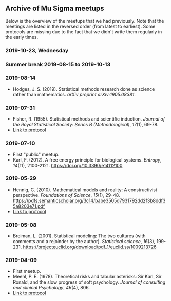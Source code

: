 ## Archive of Mu Sigma meetups
Below is the overview of the meetups that we had previously. Note that the meetings are listed in the reversed order (from latest to earliest). Some protocols are missing due to the fact that we didn't write them regularly in the early times.


### 2019-10-23, Wednesday

### Summer break 2019-08-15 to 2019-10-13

### 2019-08-14
* Hodges, J. S. (2019). Statistical methods research done as science rather than mathematics. *arXiv preprint arXiv:1905.08381*.

### 2019-07-31
* Fisher, R. (1955). Statistical methods and scientific induction. *Journal of the Royal Statistical Society: Series B (Methodological)*, *17*(1), 69-78.
* [Link to protocol](protocols/2019-07-31.md)

### 2019-07-10
* First "public" meetup.
*  Karl, F. (2012).  A free energy principle for biological systems. *Entropy*, *14*(11), 2100-2121. https://doi.org/10.3390/e14112100

### 2019-05-29
* Hennig, C. (2010). Mathematical models and reality: A constructivist perspective. *Foundations of Science*, *15*(1), 29-48. https://pdfs.semanticscholar.org/3c14/babe3505d7931792dd2f3b8ddf35a8203e71.pdf
* [Link to protocol](protocols/2019-05-09_protocol.md)

### 2019-05-08
* Breiman, L. (2001). Statistical modeling: The two cultures (with comments and a rejoinder by the author). *Statistical science*, *16*(3), 199-231. https://projecteuclid.org/download/pdf_1/euclid.ss/1009213726

### 2019-04-09
* First meetup.
* Meehl, P. E. (1978). Theoretical risks and tabular asterisks: Sir Karl, Sir Ronald, and the slow progress of soft psychology. *Journal of consulting and clinical Psychology*, *46*(4), 806.
* [Link to protocol](protocols/2019-04-09_protocol.md) 
